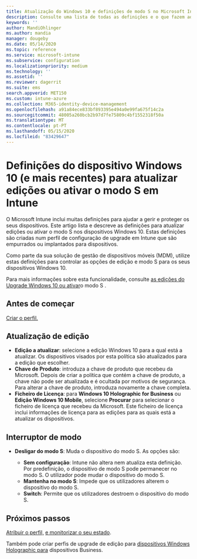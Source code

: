 ```yaml
---
title: Atualização do Windows 10 e definições de modo S no Microsoft Intune - Azure Microsoft Docs
description: Consulte uma lista de todas as definições e o que fazem ao atualizar uma edição do Windows 10 num dispositivo, ou ativar o modo S num dispositivo utilizando um perfil de configuração do dispositivo no Microsoft Intune.
keywords: ''
author: MandiOhlinger
ms.author: mandia
manager: dougeby
ms.date: 05/14/2020
ms.topic: reference
ms.service: microsoft-intune
ms.subservice: configuration
ms.localizationpriority: medium
ms.technology: ''
ms.assetid: ''
ms.reviewer: dagerrit
ms.suite: ems
search.appverid: MET150
ms.custom: intune-azure
ms.collection: M365-identity-device-management
ms.openlocfilehash: a91a84ece833bf893395e494a0e99fa675f14c2a
ms.sourcegitcommit: 48005a260bcb2b97d7fe75809c4bf1552318f50a
ms.translationtype: MT
ms.contentlocale: pt-PT
ms.lasthandoff: 05/15/2020
ms.locfileid: "83429647"
---
```

# <a name="windows-10-and-newer-device-settings-to-upgrade-editions-or-enable-s-mode-in-intune"></a>Definições do dispositivo Windows 10 (e mais recentes) para atualizar edições ou ativar o modo S em Intune

O Microsoft Intune inclui muitas definições para ajudar a gerir e proteger os seus dispositivos. Este artigo lista e descreve as definições para atualizar edições ou ativar o modo S nos dispositivos Windows 10. Estas definições são criadas num perfil de configuração de upgrade em Intune que são empurrados ou implantados para dispositivos.

Como parte da sua solução de gestão de dispositivos móveis (MDM), utilize estas definições para controlar as opções de edição e modo S para os seus dispositivos Windows 10.

Para mais informações sobre esta funcionalidade, consulte [as edições do Upgrade Windows 10 ou ativar](edition-upgrade-configure-windows-10.md)o modo S .

## <a name="before-you-begin"></a>Antes de começar

[Criar o perfil.](edition-upgrade-configure-windows-10.md#create-the-profile)

## <a name="edition-upgrade"></a>Atualização de edição

- **Edição a atualizar**: selecione a edição Windows 10 para a qual está a atualizar. Os dispositivos visados por esta política são atualizados para a edição que escolher.
- **Chave de Produto**: introduza a chave de produto que recebeu da Microsoft. Depois de criar a política que contém a chave de produto, a chave não pode ser atualizada e é ocultada por motivos de segurança. Para alterar a chave de produto, introduza novamente a chave completa.
- **Ficheiro de Licença**: para **Windows 10 Holographic for Business** ou **Edição Windows 10 Mobile**, selecione **Procurar** para selecionar o ficheiro de licença que recebeu da Microsoft. Este ficheiro de licença inclui informações de licença para as edições para as quais está a atualizar os dispositivos.

## <a name="mode-switch"></a>Interruptor de modo

- **Desligar do modo S**: Muda o dispositivo do modo S. As opções são:

  - **Sem configuração**: Intune não altera nem atualiza esta definição. Por predefinição, o dispositivo de modo S pode permanecer no modo S. O utilizador pode mudar o dispositivo do modo S.
  - **Mantenha no modo S**: Impede que os utilizadores alterem o dispositivo do modo S.
  - **Switch**: Permite que os utilizadores destroem o dispositivo do modo S.

## <a name="next-steps"></a>Próximos passos

[Atribuir o perfil,](device-profile-assign.md) [e monitorizar o seu estado](device-profile-monitor.md).

Também pode criar perfis de upgrade de edição para [dispositivos Windows Holographic para](holographic-upgrade.md) dispositivos Business.
